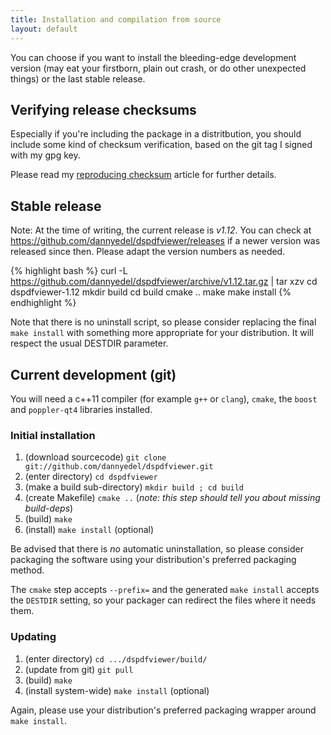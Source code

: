```yaml
---
title: Installation and compilation from source
layout: default
---
```


You can choose if you want to install the bleeding-edge development version
(may eat your firstborn, plain out crash, or do other unexpected things) or the
last stable release.

## Verifying release checksums

Especially if you're including the package in a distritbution, you should
include some kind of checksum verification, based on the git tag I signed
with my gpg key.

Please read my [reproducing checksum] article for further details.

[reproducing checksum]: http://blog.danny-edel.de/2015/07/31/reproducing-github-tarball-checksum/

## Stable release

Note: At the time of writing, the current release is *v1.12*. You can check at
https://github.com/dannyedel/dspdfviewer/releases
if a newer version was released since then.
	Please adapt the version numbers as needed.

{% highlight bash %}
curl -L https://github.com/dannyedel/dspdfviewer/archive/v1.12.tar.gz | tar xzv
cd dspdfviewer-1.12
mkdir build
cd build
cmake ..
make
make install
{% endhighlight %}

Note that there is no uninstall script, so please consider replacing the final
`make install` with something more appropriate for your distribution.
It will respect the usual DESTDIR parameter.

## Current development (git)

You will need a c++11 compiler (for example `g++` or `clang`), `cmake`,
the `boost` and `poppler-qt4` libraries installed.

### Initial installation

1. (download sourcecode)
   `git clone git://github.com/dannyedel/dspdfviewer.git`
2. (enter directory)
   `cd dspdfviewer`
3. (make a build sub-directory)
   `mkdir build ; cd build`
4. (create Makefile)
   `cmake ..`
   (*note: this step should tell you about missing build-deps*)
5. (build)
   `make`
6. (install)
   <span class="root">`make install`</span>
   (optional)

Be advised that there is *no* automatic uninstallation,
so please consider packaging
the software using your distribution's preferred packaging method.

The `cmake` step accepts `--prefix=` and the generated
`make install` accepts the `DESTDIR` setting, so your packager can
redirect the files where it needs them.

### Updating

1. (enter directory)
   `cd .../dspdfviewer/build/`
2. (update from git)
   `git pull`
3. (build)
   `make`
4. (install system-wide)
   <span class="root">`make install`</span>
   (optional)

Again, please use your distribution's preferred packaging wrapper around `make install`.
